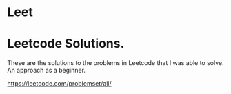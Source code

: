 # Leet
# Leetcode Solutions.
These are the solutions to the problems in Leetcode that I was able to solve.
An approach as a beginner.

https://leetcode.com/problemset/all/
